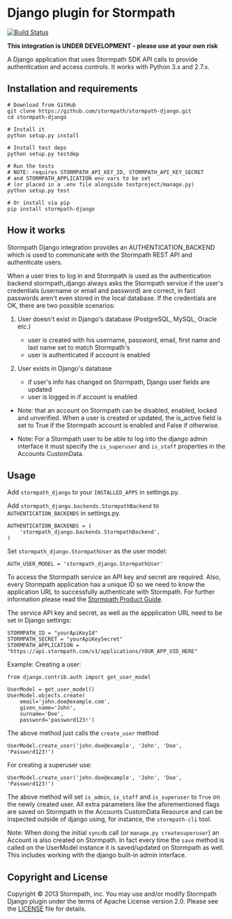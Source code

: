 # Django plugin for Stormpath

[![Build Status](https://travis-ci.org/stormpath/stormpath-django.png?branch=master)](https://travis-ci.org/stormpath/stormpath-django)

**This integration is UNDER DEVELOPMENT - please use at your own risk**

A Django application that uses Stormpath SDK API calls to provide
authentication and access controls. It works with Python 3.x and 2.7.x.

## Installation and requirements

    # Download from GitHub
    git clone https://github.com/stormpath/stormpath-django.git
    cd stormpath-django

    # Install it
    python setup.py install

    # Install test deps
    python setup.py testdep

    # Run the tests
    # NOTE: requires STORMPATH_API_KEY_ID, STORMPATH_API_KEY_SECRET
    # and STORMPATH_APPLICATION env vars to be set
    # (or placed in a .env file alongside testproject/manage.py)
    python setup.py test

    # Or install via pip
    pip install stormpath-django


## How it works

Stormpath Django integration provides an AUTHENTICATION_BACKEND which is used
to communicate with the Stormpath REST API and authenticate users.

When a user tries to log in and Stormpath is used as the authentication backend
stormpath_django always asks the Stormpath service if the user's credentials
(username or email and password) are correct, in fact passwords aren't even stored
in the local database. If the credentials are OK, there
are two possible scenarios:

1. User doesn't exist in Django's database (PostgreSQL, MySQL, Oracle etc.)
    - user is created with his username, password, email, first name and last
      name set to match Stormpath's
    - user is authenticated if account is enabled


2. User exists in Django's database
    - if user's info has changed on Stormpath, Django user fields are updated
    - user is logged in if account is enabled


* Note: that an account on Stormpath can be disabled, enabled, locked and
  unverified. When a user is created or updated, the is_active field is set
  to True if the Stormpath account is enabled and False if otherwise.

* Note: For a Stormpath user to be able to log into the django admin interface
  it must specify the `is_superuser` and `is_staff` properties in the Accounts
  CustomData.

## Usage

Add `stormpath_django` to your `INSTALLED_APPS` in settings.py.

Add `stormpath_django.backends.StormpathBackend` to `AUTHENTICATION_BACKENDS`
in settings.py.

    AUTHENTICATION_BACKENDS = (
        'stormpath_django.backends.StormpathBackend',
    )

Set `stormpath_django.StormpathUser` as the user model:

    AUTH_USER_MODEL = 'stormpath_django.StormpathUser'

To access the Stormpath service an API key and secret are required. Also, every
Stormpath application has a unique ID so we need to know the application URL to
successfully authenticate with Stormpath. For further information please read
the [Stormpath Product Guide](http://www.stormpath.com/docs/python/product-guide).

The service API key and secret, as well as the appplication URL need to be
set in Django settings:

    STORMPATH_ID = "yourApiKeyId"
    STORMPATH_SECRET = "yourApiKeySecret"
    STORMPATH_APPLICATION = "https://api.stormpath.com/v1/applications/YOUR_APP_UID_HERE"


Example: Creating a user:

    from django.contrib.auth import get_user_model

    UserModel = get_user_model()
    UserModel.objects.create(
        email='john.doe@example.com',
        given_name='John',
        surname='Doe',
        password='password123!')

The above method just calls the `create_user` method

    UserModel.create_user('john.doe@example', 'John', 'Doe', 'Password123!')

For creating a superuser use:

    UserModel.create_user('john.doe@example', 'John', 'Doe', 'Password123!')

The above method will set `is_admin`, `is_staff` and `is_superuser` to `True`
on the newly created user. All extra parameters like the aforementioned flags are saved
on Stormpath in the Accounts CustomData Resource and can be inspected outside of
django using, for instance, the `stormpath-cli` tool.

Note: When doing the initial `syncdb` call (or `manage.py createsuperuser`)
an Account is also created on Stormpath. In fact every time the `save` method
is called on the UserModel instance it is saved/updated on Stormpath as well.
This includes working with the django built-in admin interface.


## Copyright and License

Copyright &copy; 2013 Stormpath, inc. You may use and/or modify Stormpath Django
plugin under the terms of Apache License version 2.0. Please see the
[LICENSE](LICENSE) file for details.
